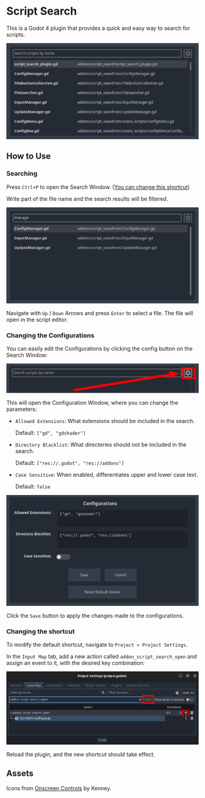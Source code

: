 # Script Search

This is a Godot 4 plugin that provides a quick and easy way to search for scripts.

![Preview Image](docs/img-00.png)

## How to Use

### Searching

Press `Ctrl+P` to open the Search Window. ([You can change this shortcut](#changing-the-shortcut))

Write part of the file name and the search results will be filtered.

![Search Window](docs/img-01.png)

Navigate with `Up` / `Down` Arrows and press `Enter` to select a file. The file will open in the script editor.

### Changing the Configurations

You can easily edit the Configurations by clicking the config button on the Search Window:

![Config Button](docs/img-02.png)

This will open the Configuration Window, where you can change the parameters:

  - `Allowed Extensions`: What extensions should be included in the search. 
    
    Default: `["gd", "gdshader"]`
  
  - `Directory Blacklist`: What directories should not be included in the search. 
    
    Default: `["res://.godot", "res://addons"]`
  
  - `Case Sensitive`: When enabled, differentiates upper and lower case text.
    
    Default: `false`
  
![Configuration Menu](docs/img-03.png)

Click the `Save` button to apply the changes made to the configurations.

### Changing the shortcut

To modify the default shortcut, navigate to `Project > Project Settings`.

In the `Input Map` tab, add a new action called `addon_script_search_open` and assign an event to it, with the desired key combination:

![Changing default shortcut](docs/img-04.png)

Reload the plugin, and the new shortcut should take effect.

## Assets

Icons from [Onscreen Controls](https://kenney.nl/assets/onscreen-controls) by Kenney.
